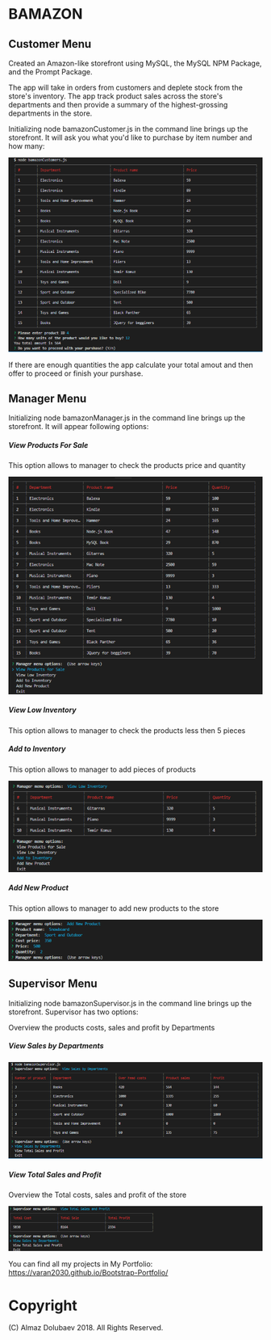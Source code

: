 # BAMAZON

## Customer Menu

Created an Amazon-like storefront using MySQL, the MySQL NPM Package, and the Prompt Package.

The app will take in orders from customers and deplete stock from the store's inventory. The app track product sales across the store's departments and then provide a summary of the highest-grossing departments in the store.

Initializing node bamazonCustomer.js in the command line brings up the storefront. It will ask you what you'd like to purchase by item number and how many:

![Image Customer List](https://github.com/varan2030/Node.js-MySQL/blob/master/images/customer_list.png)

If there are enough quantities the app calculate your total amout and then offer to proceed or finish your purshase.

## Manager Menu

Initializing node bamazonManager.js in the command line brings up the storefront. It will appear following options:

##### View Products For Sale 

This option allows to manager to check the products price and quantity

![Image Manager Menu](https://github.com/varan2030/Node.js-MySQL/blob/master/images/manager_menu.png)

##### View Low Inventory 

This option allows to manager to check the products less then 5 pieces

##### Add to Inventory

This option allows to manager to add pieces of products 

![Image Add pieces option](https://github.com/varan2030/Node.js-MySQL/blob/master/images/add_inventory.png)

##### Add New Product 

This option allows to manager to add new products to the store 

![Image Add new Product](https://github.com/varan2030/Node.js-MySQL/blob/master/images/add_new_product.png)

## Supervisor Menu

Initializing node bamazonSupervisor.js in the command line brings up the storefront. Supervisor has two options:

Overview the products costs, sales and profit by Departments

##### View Sales by Departments

![Image Sales by Departments](https://github.com/varan2030/Node.js-MySQL/blob/master/images/supervisor_overview.png)

##### View Total Sales and Profit

Overview the Total costs, sales and profit of the store

![Image Total sales and profit](https://github.com/varan2030/Node.js-MySQL/blob/master/images/total_profit_overview.png)

You can find all my projects in My Portfolio: https://varan2030.github.io/Bootstrap-Portfolio/

# Copyright
(C) Almaz Dolubaev 2018. All Rights Reserved.
